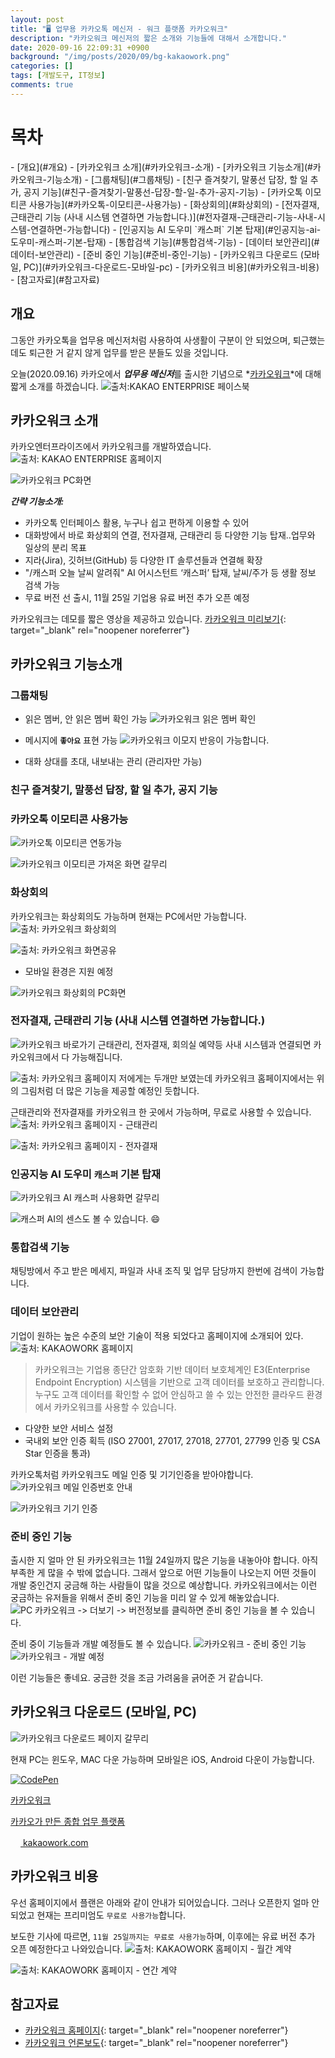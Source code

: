```yaml
---
layout: post
title: "🖥️ 업무용 카카오톡 메신저 - 워크 플랫폼 카카오워크"
description: "카카오워크 메신저의 짧은 소개와 기능들에 대해서 소개합니다."
date: 2020-09-16 22:09:31 +0900
background: "/img/posts/2020/09/bg-kakaowork.png"
categories: []
tags: [개발도구, IT정보]
comments: true
---
```


<h1 id="table-of-contents">목차</h1>
- [개요](#개요)
- [카카오워크 소개](#카카오워크-소개)
- [카카오워크 기능소개](#카카오워크-기능소개)
	- [그룹채팅](#그룹채팅)
	- [친구 즐겨찾기, 말풍선 답장, 할 일 추가, 공지 기능](#친구-즐겨찾기-말풍선-답장-할-일-추가-공지-기능)
	- [카카오톡 이모티콘 사용가능](#카카오톡-이모티콘-사용가능)
	- [화상회의](#화상회의)
	- [전자결재, 근태관리 기능 (사내 시스템 연결하면 가능합니다.)](#전자결재-근태관리-기능-사내-시스템-연결하면-가능합니다)
	- [인공지능 AI 도우미 `캐스퍼` 기본 탑재](#인공지능-ai-도우미-캐스퍼-기본-탑재)
	- [통합검색 기능](#통합검색-기능)
	- [데이터 보안관리](#데이터-보안관리)
	- [준비 중인 기능](#준비-중인-기능)
- [카카오워크 다운로드 (모바일, PC)](#카카오워크-다운로드-모바일-pc)
- [카카오워크 비용](#카카오워크-비용)
- [참고자료](#참고자료)

## 개요
<p>그동안 카카오톡을 업무용 메신저처럼 사용하여 사생활이 구분이 안 되었으며, 퇴근했는데도 퇴근한 거 같지 않게 업무를 받은 분들도 있을 것입니다.</p>

오늘(2020.09.16) 카카오에서 ***업무용 메신저***를 출시한 기념으로 *<u>카카오워크</u>*에 대해 짧게 소개를 하겠습니다.
![출처:KAKAO ENTERPRISE 페이스북](/img/posts/2020/09/kakaowork-facebook.png)

## 카카오워크 소개
카카오엔터프라이즈에서 카카오워크를 개발하였습니다.
![출처: KAKAO ENTERPRISE 홈페이지](/img/posts/2020/09/bg-kakaowork.png)

![카카오워크 PC화면](/img/posts/2020/09/kakaowork-pc-ui.png)

***간략 기능소개:***
- 카카오톡 인터페이스 활용, 누구나 쉽고 편하게 이용할 수 있어
- 대화방에서 바로 화상회의 연결, 전자결재, 근태관리 등 다양한 기능 탑재..업무와 일상의 분리 목표
- 지라(Jira), 깃허브(GitHub) 등 다양한 IT 솔루션들과 연결해 확장
- "/캐스퍼 오늘 날씨 알려줘" AI 어시스턴트 ‘캐스퍼’ 탑재, 날씨/주가 등 생활 정보 검색 가능
- 무료 버전 선 출시, 11월 25일 기업용 유료 버전 추가 오픈 예정

카카오워크는 데모를 짧은 영상을 제공하고 있습니다. [카카오워크 미리보기](https://www.kakaowork.com/demo){: target="_blank" rel="noopener noreferrer"}

## 카카오워크 기능소개

### 그룹채팅
- 읽은 멤버, 안 읽은 멤버 확인 가능
![카카오워크 읽은 멤버 확인](/img/posts/2020/09/kakaowork-groupchat-read.png)

- 메시지에 **```좋아요```** 표현 가능
![카카오워크 이모지 반응이 가능합니다.](/img/posts/2020/09/kakaowork-like.png)

- 대화 상대를 초대, 내보내는 관리 (관리자만 가능)

### 친구 즐겨찾기, 말풍선 답장, 할 일 추가, 공지 기능

### 카카오톡 이모티콘 사용가능
![카카오톡 이모티콘 연동가능](/img/posts/2020/09/kakaowork-emoticon-secret.png)

![카카오워크 이모티콘 가져온 화면 갈무리](/img/posts/2020/09/kakaowork-kakaotalk-emoticon.jpg)

### 화상회의
카카오워크는 화상회의도 가능하며 현재는 PC에서만 가능합니다.
![출처: 카카오워크 화상회의](/img/posts/2020/09/kakaowork-video-meeting.png)

![출처: 카카오워크 화면공유](/img/posts/2020/09/kakaowork-video-meeting-screen-share.png)

* 모바일 환경은 지원 예정

![카카오워크 화상회의 PC화면](/img/posts/2020/09/kakaowork-video-meeting-web.png)

### 전자결재, 근태관리 기능 (사내 시스템 연결하면 가능합니다.) 
![카카오워크 바로가기](/img/posts/2020/09/kakaowork-img_func5.png)
근태관리, 전자결재, 회의실 예약등 사내 시스템과 연결되면 카카오워크에서 다 가능해집니다.

![출처: 카카오워크 홈페이지](/img/posts/2020/09/kakaowork-shortcuts.png)
저에게는 두개만 보였는데 카카오워크 홈페이지에서는 위의 그림처럼 더 많은 기능을 제공할 예정인 듯합니다.

근태관리와 전자결재를 카카오워크 한 곳에서 가능하며, 무료로 사용할 수 있습니다.
![출처: 카카오워크 홈페이지 - 근태관리](/img/posts/2020/09/kakaowork-time-attendance-management.png)

![출처: 카카오워크 홈페이지 - 전자결재](/img/posts/2020/09/kakaowork-electronic-payment.png)


### 인공지능 AI 도우미 `캐스퍼` 기본 탑재
![카카오워크 AI 캐스퍼 사용화면 갈무리](/img/posts/2020/09/kakaowork-casper.jpg)

![캐스퍼 AI의 센스도 볼 수 있습니다. 😄](/img/posts/2020/09/kakaowork-casper-age.png)

### 통합검색 기능
채팅방에서 주고 받은 메세지, 파일과 사내 조직 및 업무 담당까지 한번에 검색이 가능합니다.

### 데이터 보안관리
기업이 원하는 높은 수준의 보안 기술이 적용 되었다고 홈페이지에 소개되어 있다.
![출처: KAKAOWORK 홈페이지](/img/posts/2020/09/kakaowork-security.png)
> 카카오워크는 기업용 종단간 암호화 기반 데이터 보호체계인 E3(Enterprise Endpoint Encryption)
시스템을 기반으로 고객 데이터를 보호하고 관리합니다. 누구도 고객 데이터를 확인할 수 없어 안심하고 쓸 수 있는
안전한 클라우드 환경에서 카카오워크를 사용할 수 있습니다.

- 다양한 보안 서비스 설정
- 국내외 보안 인증 획득 (ISO 27001, 27017, 27018, 27701, 27799 인증 및 CSA Star 인증을 통과)

카카오톡처럼 카카오워크도 메일 인증 및 기기인증을 받아야합니다.
![카카오워크 메일 인증번호 안내](/img/posts/2020/09/kakaowork-mail-authentication.png)

![카카오워크 기기 인증](/img/posts/2020/09/kakaowork-device-authentication.png)

### 준비 중인 기능
출시한 지 얼마 안 된 카카오워크는 11월 24일까지 많은 기능을 내놓아야 합니다. 
아직 부족한 게 많을 수 밖에 없습니다.
그래서 앞으로 어떤 기능들이 나오는지 어떤 것들이 개발 중인건지 궁금해 하는 사람들이 많을 것으로 예상합니다.
카카오워크에서는 이런 궁금하는 유저들을 위해서 준비 중인 기능을 미리 알 수 있게 해놓았습니다.
![PC 카카오워크 -> 더보기 -> 버전정보를 클릭하면 준비 중인 기능을 볼 수 있습니다.](/img/posts/2020/09/kakaowork-pc-features-in-preparation.png)

준비 중이 기능들과 개발 예정들도 볼 수 있습니다.
![카카오워크 - 준비 중인 기능](/img/posts/2020/09/kakaowork-features-in-preparation.jpg)
![카카오워크 - 개발 예정](/img/posts/2020/09/kakaowork-planned-development.jpg)

이런 기능들은 좋네요. 궁금한 것을 조금 가려움을 긁어준 거 같습니다.

## 카카오워크 다운로드 (모바일, PC)
![카카오워크 다운로드 페이지 갈무리](/img/posts/2020/09/kakaowork-download.png)

현재 PC는 윈도우, MAC 다운 가능하며 모바일은 iOS, Android 다운이 가능합니다.
<div class="content-cards">
	<a href="https://www.kakaowork.com/download" class="content-cards__link" target="_blank" rel="noopener noreferrer">
		<div class="content-cards__image"><img src="https://t1.kakaocdn.net/kakaowork/resources/homepage/images/pc/SNS_W.png" alt="CodePen"></div>
		<p class="content-cards__title">카카오워크</p>
		<p class="content-cards__description">카카오가 만든 종합 업무 플랫폼</p>
		<div class="content-cards__site-name"><img src="https://t1.kakaocdn.net/kakaowork/resources/homepage/images/pc/favicon_96.png" alt="" class="content-cards__site-name--favicon" width="16" height="16"> kakaowork.com</div>
	</a>
</div>

## 카카오워크 비용
우선 홈페이지에서 플랜은 아래와 같이 안내가 되어있습니다. 그러나 오픈한지 얼마 안되었고 현재는 프리미엄도 `무료로 사용가능`합니다. 

보도한 기사에 따르면, `11월 25일까지는 무료로 사용가능`하며, 이후에는 유료 버전 추가 오픈 예정한다고 나와있습니다.
![출처: KAKAOWORK 홈페이지 - 월간 계약](/img/posts/2020/09/kakaowork-plan-monthly.png)

![출처: KAKAOWORK 홈페이지 - 연간 계약](/img/posts/2020/09/kakaowork-plan-yearly.png)


## 참고자료
- [카카오워크 홈페이지](https://www.kakaowork.com/){: target="_blank" rel="noopener noreferrer"}
- [카카오워크 언론보도](https://www.kakaoenterprise.com/board/detail/63?fbclid=IwAR16b8MMWwW6JbKLRS7UBQyhRySMUKrwj2CKLLuuLvQKaos2csC5KrkfjIk){: target="_blank" rel="noopener noreferrer"}